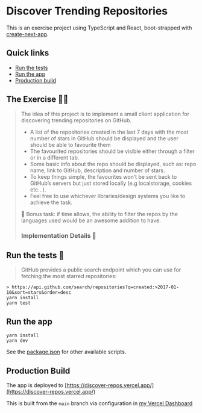 # Discover Trending Repositories

This is an exercise project using TypeScript and React, boot-strapped with [create-next-app](https://nextjs.org/docs/api-reference/create-next-app).

## Quick links

- [Run the tests](#run-the-tests-)
- [Run the app](#run-the-app)
- [Production build](#production-build)

## The Exercise 🏋️‍♀️

> The idea of this project is to implement a small client application for discovering trending repositories on GitHub.
>
> - A list of the repositories created in the last 7 days with the most number of stars in GitHub should be displayed and the user should be able to favourite them
> - The favourited repositories should be visible either through a filter or in a different tab.
> - Some basic info about the repo should be displayed, such as: repo name, link to GitHub, description and number of stars.
> - To keep things simple, the favourites won’t be sent back to GitHub’s servers but just stored locally (e.g localstorage, cookies etc...).
> - Feel free to use whichever libraries/design systems you like to achieve the task.
>
> 🍎 Bonus task: if time allows, the ability to filter the repos by the languages used would be an awesome addition to have.
>
> ### Implementation Details 🔎

## Run the tests 🧪

>

> GitHub provides a public search endpoint which you can use for fetching the most starred repositories:

```
> https://api.github.com/search/repositories?q=created:>2017-01-10&sort=stars&order=desc
yarn install
yarn test
```

## Run the app

```
yarn install
yarn dev
```

See the [package.json](/package.json) for other available scripts.

## Production Build

The app is deployed to [https://discover-repos.vercel.app/](https://discover-repos.vercel.app/)

This is built from the `main` branch via configuration in [my Vercel Dashboard](https://vercel.com/ll782/discover-repos)
